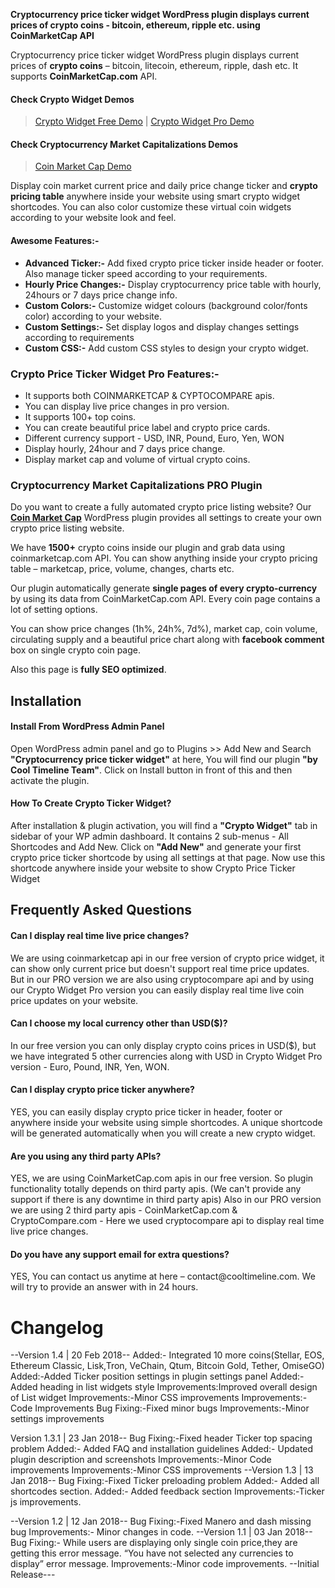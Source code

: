 ﻿
<strong>Cryptocurrency price ticker widget WordPress plugin displays current prices of crypto coins - bitcoin, ethereum, ripple etc. using CoinMarketCap API</strong>

<p>Cryptocurrency price ticker widget WordPress plugin displays current prices of <strong>crypto coins</strong> – bitcoin, litecoin, ethereum, ripple, dash etc. It supports <strong>CoinMarketCap.com</strong> API.</p>

<h4>Check Crypto Widget Demos</h4>
<blockquote><a href="http://cryptowidget.coolplugins.net">Crypto Widget Free Demo</a> | <a href="http://cryptowidgetpro.coolplugins.net">Crypto Widget Pro Demo</a></blockquote>

<h4>Check Cryptocurrency Market Capitalizations Demos</h4>
<blockquote><a target="_blank" href="https://coinmarketcapinfo.com/plugin/">Coin Market Cap Demo</a></blockquote>
<p>Display coin market current price and daily price change ticker and <strong>crypto pricing table</strong> anywhere inside your website using smart crypto widget shortcodes. You can also color customize these virtual coin widgets according to your website look and feel.</p>

<h4>Awesome Features:-</h4>
<ul>
<li><strong>Advanced Ticker:-</strong> Add fixed crypto price ticker inside header or footer. Also manage ticker speed according to your requirements.</li>
<li><strong>Hourly Price Changes:-</strong> Display cryptocurrency price table with hourly, 24hours or 7 days price change info.</li>
<li><strong>Custom Colors:-</strong> Customize widget colours (background color/fonts color) according to your website.</li>
<li><strong>Custom Settings:-</strong> Set display logos and display changes settings according to requirements</li>
<li><strong>Custom CSS:-</strong> Add custom CSS styles to design your crypto widget.</li>
</ul>

<h3>Crypto Price Ticker Widget Pro Features:-</h3>
<ul>
<li>It supports both COINMARKETCAP & CYPTOCOMPARE apis.</li>
<li>You can display live price changes in pro version.</li>
<li>It supports 100+ top coins.</li>
<li>You can create beautiful price label and crypto price cards.</li>
<li>Different currency support - USD, INR, Pound, Euro, Yen, WON</li>
<li>Display hourly, 24hour and 7 days price change.</li>
<li>Display market cap and volume of virtual crypto coins.</li>
</ul>

<h3>Cryptocurrency Market Capitalizations PRO Plugin</h3>
<p>Do you want to create a fully automated crypto price listing website? Our <strong><a target="_blank" href="https://coinmarketcapinfo.com/plugin/">Coin Market Cap</a></strong> WordPress plugin provides all settings to create your own crypto price listing website.</p>

<p>We have <strong>1500+</strong> crypto coins inside our plugin and grab data using coinmarketcap.com API. You can show anything inside your crypto pricing table – marketcap, price, volume, changes, charts etc.
</p>
<p>
Our plugin automatically generate <strong>single pages of every crypto-currency</strong> by using its data from CoinMarketCap.com API. Every coin page contains a lot of setting options.
</p>
<p>
You can show price changes (1h%, 24h%, 7d%), market cap, coin volume, circulating supply and a beautiful price chart along with <strong>facebook comment</strong> box on single crypto coin page.
</p>
<p>Also this page is <strong>fully SEO optimized</strong>.</p>

## Installation

<h4>Install From WordPress Admin Panel</h4>
<p>Open WordPress admin panel and go to Plugins >> Add New and Search <strong>"Cryptocurrency price ticker widget"</strong> at here, You will find our plugin <strong>"by Cool Timeline Team"</strong>. Click on Install button in front of this and then activate the plugin.</p>

<h4>How To Create Crypto Ticker Widget?</h4>
<p>After installation & plugin activation, you will find a <strong>"Crypto Widget"</strong> tab in sidebar of your WP admin dashboard. It contains 2 sub-menus - All Shortcodes and Add New. Click on <strong>"Add New"</strong> and generate your first crypto price ticker shortcode by using all settings at that page. Now use this shortcode anywhere inside your website to show Crypto Price Ticker Widget</p>

## Frequently Asked Questions

<h4>Can I display real time live price changes?</h4>
<p>We are using coinmarketcap api in our free version of crypto price widget, it can show only current price but doesn't support real time price updates. But in our PRO version we are also using cryptocompare api and by using our Crypto Widget Pro version you can easily display real time live coin price updates on your website.</p>

<h4>Can I choose my local currency other than USD($)?</h4>
<p>In our free version you can only display crypto coins prices in USD($), but we have integrated 5 other currencies along with USD in Crypto Widget Pro version - Euro, Pound, INR, Yen, WON.</p>

<h4>Can I display crypto price ticker anywhere?</h4>
<p>YES, you can easily display crypto price ticker in header, footer or anywhere inside your website using simple shortcodes. A unique shortcode will be generated automatically when you will create a new crypto widget.</p>

<h4>Are you using any third party APIs?</h4>
<p>YES, we are using CoinMarketCap.com apis in our free version. So plugin functionality totally depends on third party apis. (We can't provide any support if there is any downtime in third party apis) Also in our PRO version we are using 2 third party apis - CoinMarketCap.com & CryptoCompare.com - Here we used cryptocompare api to display real time live price changes.</p>

<h4>Do you have any support email for extra questions?</h4>
<p>YES, You can contact us anytime at here – contact@cooltimeline.com. We will try to provide an answer with in 24 hours.</p>

# Changelog

--Version 1.4 | 20 Feb 2018--
Added:- Integrated 10 more coins(Stellar, EOS, Ethereum Classic, Lisk,Tron, VeChain, Qtum, Bitcoin Gold, Tether, OmiseGO)
Added:-Added Ticker position settings in plugin settings panel
Added:-Added heading in list widgets style
Improvements:Improved overall design of List widget 
Improvements:-Minor CSS improvements
Improvements:-Code Improvements
Bug Fixing:-Fixed minor bugs
Improvements:-Minor settings improvements

Version 1.3.1 | 23 Jan 2018--
Bug Fixing:-Fixed header Ticker top spacing problem
Added:- Added FAQ and installation guidelines
Added:- Updated plugin description and screenshots
Improvements:-Minor Code improvements
Improvements:-Minor CSS improvements
--Version 1.3 | 13 Jan 2018--
Bug Fixing:-Fixed Ticker preloading problem
Added:- Added all shortcodes section.
Added:- Added feedback section
Improvements:-Ticker js improvements.

--Version 1.2 | 12 Jan 2018--
Bug Fixing:-Fixed Manero and dash missing bug
Improvements:- Minor changes in code.
--Version 1.1 | 03 Jan 2018--
Bug Fixing:- While users are  displaying only single coin price,they are getting this error message. “You have not selected any currencies to display” error message. 
Improvements:-Minor code improvements. 
--Initial Release---